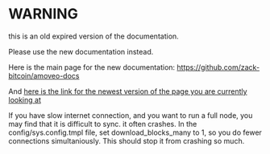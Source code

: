 WARNING
========

this is an old expired version of the documentation.

Please use the new documentation instead. 

Here is the main page for the new documentation: https://github.com/zack-bitcoin/amoveo-docs 

And [here is the link for the newest version of the page you are currently looking at](https://github.com/zack-bitcoin/amoveo-docs/blob/master//basics/full_node_with_slow_connection.md)

If you have slow internet connection, and you want to run a full node, you may find that it is difficult to sync. it often crashes.
In the config/sys.config.tmpl file, set download_blocks_many to 1, so you do fewer connections simultaniously. This should stop it from crashing so much.